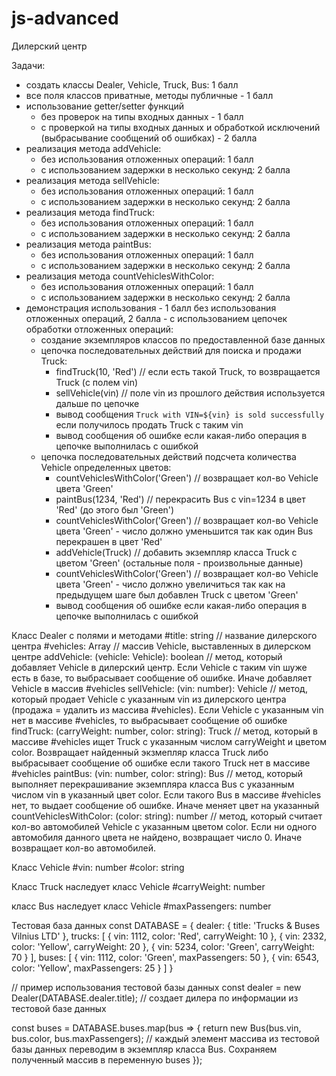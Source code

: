# js-advanced

Дилерский центр
 
Задачи:
- создать классы Dealer, Vehicle, Truck, Bus: 1 балл
- все поля классов приватные, методы публичные - 1 балл
- использование getter/setter функций
    - без проверок на типы входных данных - 1 балл
    - с проверкой на типы входных данных и обработкой исключений (выбрасывание сообщений об ошибках) - 2 балла
- реализация метода addVehicle:
    - без использования отложенных операций: 1 балл
    - с использованием задержки в несколько секунд: 2 балла
- реализация метода sellVehicle:
    - без использования отложенных операций: 1 балл
    - с использованием задержки в несколько секунд: 2 балла
- реализация метода findTruck:
    - без использования отложенных операций: 1 балл
    - с использованием задержки в несколько секунд: 2 балла
- реализация метода paintBus:
    - без использования отложенных операций: 1 балл
    - с использованием задержки в несколько секунд: 2 балла
- реализация метода countVehiclesWithColor:
    - без использования отложенных операций: 1 балл
    - с использованием задержки в несколько секунд: 2 балла
- демонстрация использования - 1 балл без использования отложенных операций, 2 балла - с использованием цепочек обработки отложенных операций:
    - создание экземпляров классов по предоставленной базе данных
    - цепочка последовательных действий для поиска и продажи Truck:
        - findTruck(10, 'Red') // если есть такой Truck, то возвращается Truck (с полем vin)
        - sellVehicle(vin) // поле vin из прошлого действия используется дальше по цепочке
        - вывод сообщения `Truck with VIN=${vin} is sold successfully` если получилось продать Truck с таким vin
        - вывод сообщения об ошибке если какая-либо операция в цепочке выполнилась с ошибкой
    - цепочка последовательных действий подсчета количества Vehicle определенных цветов:
        - countVehiclesWithColor('Green') // возвращает кол-во Vehicle цвета 'Green'
        - paintBus(1234, 'Red') // перекрасить Bus с vin=1234 в цвет 'Red' (до этого был 'Green')
        - countVehiclesWithColor('Green') // возвращает кол-во Vehicle цвета 'Green' - число должно уменьшится так как один Bus перекрашен в цвет 'Red'
        - addVehicle(Truck) // добавить экземпляр класса Truck с цветом 'Green' (остальные поля - произвольные данные)
        - countVehiclesWithColor('Green') // возвращает кол-во Vehicle цвета 'Green' - число должно увеличиться так как на предыдущем шаге был добавлен Truck с цветом 'Green'
        - вывод сообщения об ошибке если какая-либо операция в цепочке выполнилась с ошибкой
 
Класс Dealer с полями и методами
    #title: string // название дилерского центра
    #vehicles: Array<Vehicle> // массив Vehicle, выставленных в дилерском центре
    addVehicle: (vehicle: Vehicle): boolean // метод, который добавляет Vehicle в дилерский центр. Если Vehicle с таким vin шуже есть в базе, то выбрасывает сообщение об ошибке. Иначе добавляет Vehicle в массив #vehicles
    sellVehicle: (vin: number): Vehicle // метод, который продает Vehicle с указанным vin из дилерского центра (продажа = удалить из массива #vehicles). Если Vehicle с указанным vin нет в массиве #vehicles, то выбрасывает сообщение об ошибке
    findTruck: (carryWeight: number, color: string): Truck // метод, который в массиве #vehicles ищет Truck с указанным числом carryWeight и цветом color. Возвращает найденный экзмепляр класса Truck либо выбрасывает сообщение об ошибке если такого Truck нет в массиве #vehicles 
    paintBus: (vin: number, color: string): Bus // метод, который выполняет перекрашивание экземпляра класса Bus с указанным числом vin в указанный цвет color. Если такого Bus в массиве #vehicles нет, то выдает сообщение об ошибке. Иначе меняет цвет на указанный
    countVehiclesWithColor: (color: string): number // метод, который считает кол-во автомобилей Vehicle с указанным цветом color. Если ни одного автомобиля данного цвета не найдено, возвращает число 0. Иначе возвращает кол-во автомобилей. 
 
Класс Vehicle
    #vin: number
    #color: string
 
Класс Truck наследует класс Vehicle
    #carryWeight: number
 
класс Bus наследует класс Vehicle
    #maxPassengers: number
 
Тестовая база данных
const DATABASE = {
    dealer: {
        title: 'Trucks & Buses Vilnius LTD'
    },
    trucks: [
        {
            vin: 1112,
            color: 'Red',
            carryWeight: 10
        },
        {
            vin: 2332,
            color: 'Yellow',
            carryWeight: 20
        },
        {
            vin: 5234,
            color: 'Green',
            carryWeight: 70
        }
    ],
    buses: [
        {
            vin: 1112,
            color: 'Green',
            maxPassengers: 50
        },
        {
            vin: 6543,
            color: 'Yellow',
            maxPassengers: 25
        }
    ]
}
 
// пример использования тестовой базы данных
const dealer = new Dealer(DATABASE.dealer.title); // создает дилера по информации из тестовой базе данных
 
const buses = DATABASE.buses.map(bus => {
    return new Bus(bus.vin, bus.color, bus.maxPassengers); // каждый элемент массива из тестовой базы данных переводим в экземпляр класса Bus. Сохраняем полученный массив в переменную buses 
});
